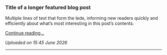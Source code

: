 <div class="row p-4 p-md-5 mb-4 rounded text-body-emphasis bg-body-secondary">
  <div class="col-lg-6 px-0">
    <h3 class="display-4 fst-italic">Title of a longer featured blog post</h3>
    <p class="lead my-3">Multiple lines of text that form the lede, informing new readers quickly and efficiently about what’s most interesting in this post’s contents.</p>
    <p class="lead mb-0"><a href="/static/docs/Article_html/templates.html" class="text-body-emphasis fw-bold">Continue reading...</a></p>
    <p class="lead"><i>Uploaded on 15:45 June 2026</i></p>
    <hr>
  </div>
</div>
